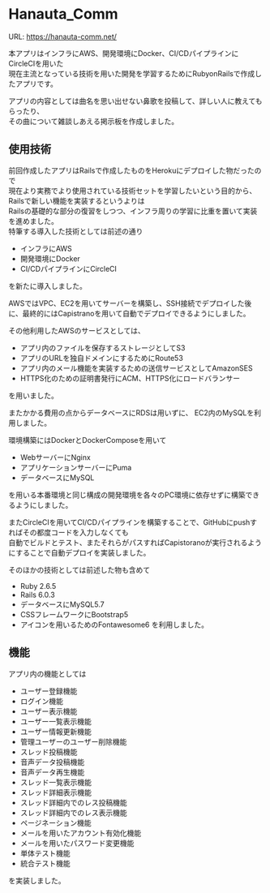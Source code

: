 # Hanauta_Comm

URL: https://hanauta-comm.net/

本アプリはインフラにAWS、開発環境にDocker、CI/CDパイプラインにCircleCIを用いた<br>
現在主流となっている技術を用いた開発を学習するためにRubyonRailsで作成したアプリです。

アプリの内容としては曲名を思い出せない鼻歌を投稿して、詳しい人に教えてもらったり、<br>その曲について雑談しあえる掲示板を作成しました。

## 使用技術

前回作成したアプリはRailsで作成したものをHerokuにデプロイした物だったので<br>
現在より実務でより使用されている技術セットを学習したいという目的から、Railsで新しい機能を実装するというよりは<br>
Railsの基礎的な部分の復習をしつつ、インフラ周りの学習に比重を置いて実装を進めました。<br>
特筆する導入した技術としては前述の通り
* インフラにAWS
* 開発環境にDocker
* CI/CDパイプラインにCircleCI

を新たに導入しました。

AWSではVPC、EC2を用いてサーバーを構築し、SSH接続でデプロイした後に、最終的にはCapistranoを用いて自動でデプロイできるようにしました。

その他利用したAWSのサービスとしては、
* アプリ内のファイルを保存するストレージとしてS3
* アプリのURLを独自ドメインにするためにRoute53
* アプリ内のメール機能を実装するための送信サービスとしてAmazonSES
* HTTPS化のための証明書発行にACM、HTTPS化にロードバランサー

を用いました。

またかかる費用の点からデータベースにRDSは用いずに、 EC2内のMySQLを利用しました。

環境構築にはDockerとDockerComposeを用いて<br>
* WebサーバーにNginx
* アプリケーションサーバーにPuma
* データベースにMySQL

を用いる本番環境と同じ構成の開発環境を各々のPC環境に依存せずに構築できるようにしました。

またCircleCIを用いてCI/CDパイプラインを構築することで、GitHubにpushすればその都度コードを入力しなくても<br>
自動でビルドとテスト、またそれらがパスすればCapistoranoが実行されるようにすることで自動デプロイを実装しました。

そのほかの技術としては前述した物も含めて
* Ruby 2.6.5
* Rails 6.0.3
* データベースにMySQL5.7
* CSSフレームワークにBootstrap5
* アイコンを用いるためのFontawesome6
を利用しました。

## 機能

アプリ内の機能としては
* ユーザー登録機能
* ログイン機能
* ユーザー表示機能
* ユーザー一覧表示機能
* ユーザー情報更新機能
* 管理ユーザーのユーザー削除機能
* スレッド投稿機能
* 音声データ投稿機能
* 音声データ再生機能
* スレッド一覧表示機能
* スレッド詳細表示機能
* スレッド詳細内でのレス投稿機能
* スレッド詳細内でのレス表示機能
* ページネーション機能
* メールを用いたアカウント有効化機能
* メールを用いたパスワード変更機能
* 単体テスト機能
* 統合テスト機能

を実装しました。
